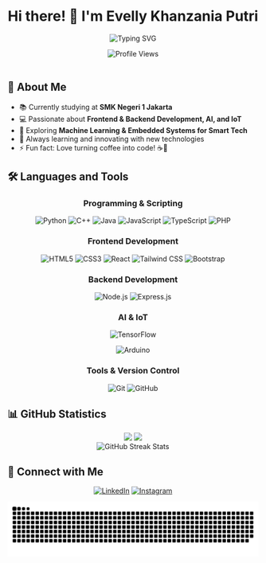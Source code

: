 <h1 align="center">Hi there! 👋 I'm Evelly Khanzania Putri</h1>

<p align="center">
  <img src="https://readme-typing-svg.herokuapp.com?font=Fira+Code&pause=1000&center=true&vCenter=true&width=600&lines=Student+at+SMK+Negeri+1+Jakarta;Passionate+about+AI+%26+IoT;Full-Stack+Developer+%7C+ML+Enthusiast;+2 Years+coding+experience" alt="Typing SVG" />
</p>

<div align="center">
  <img src="https://komarev.com/ghpvc/?username=Vkzapple&color=blueviolet" alt="Profile Views" />
</div>

<br/>

## 🎯 About Me

- 📚 Currently studying at **SMK Negeri 1 Jakarta**
- 💻 Passionate about **Frontend & Backend Development, AI, and IoT**
- 🤖 Exploring **Machine Learning & Embedded Systems for Smart Tech**
- 🌱 Always learning and innovating with new technologies
- ⚡ Fun fact: Love turning coffee into code! ☕🚀

## 🛠️ Languages and Tools

<div align="center">

### Programming & Scripting

![Python](https://img.shields.io/badge/-Python-3776AB?style=for-the-badge&logo=python&logoColor=white)
![C++](https://img.shields.io/badge/-C++-00599C?style=for-the-badge&logo=c%2B%2B&logoColor=white)
![Java](https://img.shields.io/badge/-Java-007396?style=for-the-badge&logo=java&logoColor=white)
![JavaScript](https://img.shields.io/badge/-JavaScript-F7DF1E?style=for-the-badge&logo=javascript&logoColor=black)
![TypeScript](https://img.shields.io/badge/-TypeScript-3178C6?style=for-the-badge&logo=typescript&logoColor=white)
![PHP](https://img.shields.io/badge/-PHP-777BB4?style=for-the-badge&logo=php&logoColor=white)

### Frontend Development

![HTML5](https://img.shields.io/badge/-HTML5-E34F26?style=for-the-badge&logo=html5&logoColor=white)
![CSS3](https://img.shields.io/badge/-CSS3-1572B6?style=for-the-badge&logo=css3)
![React](https://img.shields.io/badge/-React-61DAFB?style=for-the-badge&logo=react&logoColor=black)
![Tailwind CSS](https://img.shields.io/badge/-Tailwind%20CSS-38B2AC?style=for-the-badge&logo=tailwind-css&logoColor=white)
![Bootstrap](https://img.shields.io/badge/-Bootstrap-7952B3?style=for-the-badge&logo=bootstrap&logoColor=white)

### Backend Development

![Node.js](https://img.shields.io/badge/-Node.js-339933?style=for-the-badge&logo=node.js&logoColor=white)
![Express.js](https://img.shields.io/badge/-Express.js-000000?style=for-the-badge&logo=express&logoColor=white)

### AI & IoT

![TensorFlow](https://img.shields.io/badge/-TensorFlow-FF6F00?style=for-the-badge&logo=tensorflow&logoColor=white)

<!-- ![PyTorch](https://img.shields.io/badge/-PyTorch-EE4C2C?style=for-the-badge&logo=pytorch&logoColor=white)
![OpenCV](https://img.shields.io/badge/-OpenCV-5C3EE8?style=for-the-badge&logo=opencv&logoColor=white)
![Raspberry Pi](https://img.shields.io/badge/-Raspberry%20Pi-A22846?style=for-the-badge&logo=raspberrypi&logoColor=white) -->

![Arduino](https://img.shields.io/badge/-Arduino-00979D?style=for-the-badge&logo=arduino&logoColor=white)

### Tools & Version Control

![Git](https://img.shields.io/badge/-Git-F05032?style=for-the-badge&logo=git&logoColor=white)
![GitHub](https://img.shields.io/badge/-GitHub-181717?style=for-the-badge&logo=github)

</div>

## 📊 GitHub Statistics

<div align="center">
  <img height="180em" src="https://github-readme-stats.vercel.app/api/top-langs/?username=Vkzapple&layout=compact&theme=tokyonight&hide_border=true"/>
  <img height="180em" src="https://github-readme-stats.vercel.app/api?username=Vkzapple&show_icons=true&theme=tokyonight&hide_border=true"/>
</div>

<div align="center">
  <img src="https://github-readme-streak-stats.herokuapp.com/?user=Vkzapple&theme=tokyonight&hide_border=true" alt="GitHub Streak Stats"/>
</div>

## 🤝 Connect with Me

<div align="center">
  
[![LinkedIn](https://img.shields.io/badge/-LinkedIn-0077B5?style=for-the-badge&logo=linkedin)](https://www.linkedin.com/in/evelly-khanza)
[![Instagram](https://img.shields.io/badge/-Instagram-E4405F?style=for-the-badge&logo=instagram&logoColor=white)](https://www.instagram.com/evellkz/)

</div>

<div align="center">
  <img src="https://raw.githubusercontent.com/platane/snk/output/github-contribution-grid-snake-dark.svg" alt="Snake animation" />
</div>
